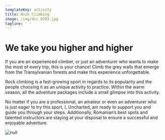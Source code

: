 ```yaml
---
templateKey: activity
title: Rock Climbing
image: /img/dsc_0293.jpg
tagline: ' '
---
```

# We take you higher and higher

If you are an experienced climber, or just an adventurer who wants to make the most of every trip, this is your chance! Climb the grey walls that emerge from the Transylvanian forests and make this experience unforgettable. 

Rock climbing is a fast-growing sport in regards to its popularity and the people choosing it as an unique activity to practice. Within the warm season, all the adventure packages include a small glimpse into this activity. 

No matter if you are a professional, an amateur or even an adventurer who is just eager to try this sport, I, Uncharted, am ready to support you and guide you through your steps.  Additionally, Romanian’s best spots and talented instructors are staying at your disposal to ensure a successful and enjoyable adventure.

![null](/img/rumænien-240317-15743.jpg)
